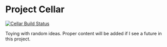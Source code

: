 # Project Cellar

[![Cellar Build Status](https://travis-ci.org/tmaesaka/cellar.svg?branch=master)](https://travis-ci.org/tmaesaka/cellar)

Toying with random ideas. Proper content will be added if I see a future in this project.
